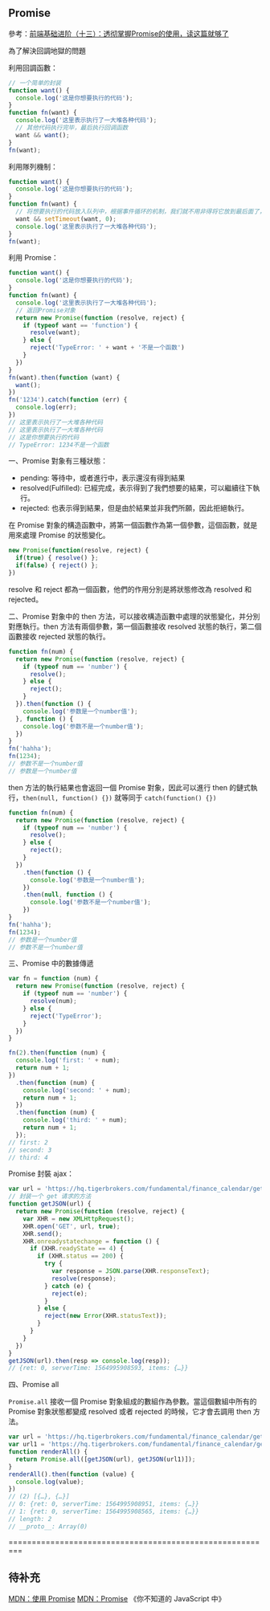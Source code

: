 ## Promise

參考：[前端基础进阶（十三）：透彻掌握Promise的使用，读这篇就够了](https://www.jianshu.com/p/fe5f173276bd)

為了解決回調地獄的問題

利用回調函數：

```js
// 一个简单的封装
function want() {
  console.log('这是你想要执行的代码');
}
function fn(want) {
  console.log('这里表示执行了一大堆各种代码');
  // 其他代码执行完毕，最后执行回调函数
  want && want();
}
fn(want);
```

利用隊列機制：

```js
function want() {
  console.log('这是你想要执行的代码');
}
function fn(want) {
  // 将想要执行的代码放入队列中，根据事件循环的机制，我们就不用非得将它放到最后面了，由你自由选择
  want && setTimeout(want, 0);
  console.log('这里表示执行了一大堆各种代码');
}
fn(want);
```

利用 Promise：

```js
function want() {
  console.log('这是你想要执行的代码');
}
function fn(want) {
  console.log('这里表示执行了一大堆各种代码');
  // 返回Promise对象
  return new Promise(function (resolve, reject) {
    if (typeof want == 'function') {
      resolve(want);
    } else {
      reject('TypeError: ' + want + '不是一个函数')
    }
  })
}
fn(want).then(function (want) {
  want();
})
fn('1234').catch(function (err) {
  console.log(err);
})
// 这里表示执行了一大堆各种代码
// 这里表示执行了一大堆各种代码
// 这是你想要执行的代码
// TypeError: 1234不是一个函数
```

一、Promise 對象有三種狀態：

- pending: 等待中，或者進行中，表示還沒有得到結果
- resolved(Fulfilled): 已經完成，表示得到了我們想要的結果，可以繼續往下執行。
- rejected: 也表示得到結果，但是由於結果並非我們所願，因此拒絕執行。

在 Promise 對象的構造函數中，將第一個函數作為第一個參數，這個函數，就是用來處理 Promise 的狀態變化。

```js
new Promise(function(resolve, reject) {
  if(true) { resolve() };
  if(false) { reject() };
})
```

resolve 和 reject 都為一個函數，他們的作用分別是將狀態修改為 resolved 和 rejected。

二、Promise 對象中的 then 方法，可以接收構造函數中處理的狀態變化，并分別對應執行。then 方法有兩個參數，第一個函數接收 resolved 狀態的執行，第二個函數接收 rejected 狀態的執行。

```js
function fn(num) {
  return new Promise(function (resolve, reject) {
    if (typeof num == 'number') {
      resolve();
    } else {
      reject();
    }
  }).then(function () {
    console.log('参数是一个number值');
  }, function () {
    console.log('参数不是一个number值');
  })
}
fn('hahha');
fn(1234);
// 参数不是一个number值
// 参数是一个number值
```

then 方法的執行結果也會返回一個 Promise 對象，因此可以進行 then 的鏈式執行，`then(null, function() {})` 就等同于 `catch(function() {})`

```js
function fn(num) {
  return new Promise(function (resolve, reject) {
    if (typeof num == 'number') {
      resolve();
    } else {
      reject();
    }
  })
    .then(function () {
      console.log('参数是一个number值');
    })
    .then(null, function () {
      console.log('参数不是一个number值');
    })
}
fn('hahha');
fn(1234);
// 参数是一个number值
// 参数不是一个number值
```

三、Promise 中的數據傳遞


```js
var fn = function (num) {
  return new Promise(function (resolve, reject) {
    if (typeof num == 'number') {
      resolve(num);
    } else {
      reject('TypeError');
    }
  })
}

fn(2).then(function (num) {
  console.log('first: ' + num);
  return num + 1;
})
  .then(function (num) {
    console.log('second: ' + num);
    return num + 1;
  })
  .then(function (num) {
    console.log('third: ' + num);
    return num + 1;
  });
// first: 2
// second: 3
// third: 4
```

Promise 封裝 ajax：

```js
var url = 'https://hq.tigerbrokers.com/fundamental/finance_calendar/getType/2017-02-26/2017-06-10';
// 封装一个 get 请求的方法
function getJSON(url) {
  return new Promise(function (resolve, reject) {
    var XHR = new XMLHttpRequest();
    XHR.open('GET', url, true);
    XHR.send();
    XHR.onreadystatechange = function () {
      if (XHR.readyState == 4) {
        if (XHR.status == 200) {
          try {
            var response = JSON.parse(XHR.responseText);
            resolve(response);
          } catch (e) {
            reject(e);
          }
        } else {
          reject(new Error(XHR.statusText));
        }
      }
    }
  })
}
getJSON(url).then(resp => console.log(resp));
// {ret: 0, serverTime: 1564995908593, items: {…}}
```

四、Promise all

`Promise.all` 接收一個 Promise 對象組成的數組作為參數。當這個數組中所有的 Promise 對象狀態都變成 resolved 或者 rejected 的時候，它才會去調用 then 方法。

```js
var url = 'https://hq.tigerbrokers.com/fundamental/finance_calendar/getType/2017-02-26/2017-06-10';
var url1 = 'https://hq.tigerbrokers.com/fundamental/finance_calendar/getType/2017-03-26/2017-06-10';
function renderAll() {
  return Promise.all([getJSON(url), getJSON(url1)]);
}
renderAll().then(function (value) {
  console.log(value);
})
// (2) [{…}, {…}]
// 0: {ret: 0, serverTime: 1564995908951, items: {…}}
// 1: {ret: 0, serverTime: 1564995908565, items: {…}}
// length: 2
// __proto__: Array(0) 
```

=========================================================

## 待补充

[MDN：使用 Promise](https://developer.mozilla.org/zh-CN/docs/Web/JavaScript/Guide/Using_promises)
[MDN：Promise](https://developer.mozilla.org/zh-CN/docs/Web/JavaScript/Reference/Global_Objects/Promise)
《你不知道的 JavaScript 中》

